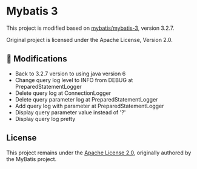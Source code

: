 # Mybatis 3

This project is modified based on [mybatis/mybatis-3](https://github.com/mybatis/mybatis-3), version 3.2.7.

Original project is licensed under the Apache License, Version 2.0.

## 🔧 Modifications
- Back to 3.2.7 version to using java version 6
- Change query log level to INFO from DEBUG at PreparedStatementLogger
- Delete query log at ConnectionLogger
- Delete query parameter log at PreparedStatementLogger
- Add query log with parameter at PreparedStatementLogger
- Display query parameter value instead of '?'
- Display query log pretty

## License

This project remains under the [Apache License 2.0](https://www.apache.org/licenses/LICENSE-2.0), originally authored by the MyBatis project.